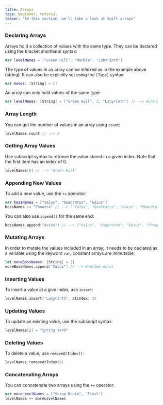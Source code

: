 ```yaml
---
title: Arrays
tags: beginner, tutorial
teaser: "In this section, we'll take a look at Swift arrays"
---
```


### Declaring Arrays

Arrays hold a collection of values with the same type. They
can be declared using the bracket shorthand syntax:

~~~swift
var levelNames = ["Green Hill", "Marble", "Labyrinth"]
~~~

The type of values in an array can be inferred as in the example above (string).
It can also be explicitly set using the `[Type]` syntax:

~~~swift
var moves: [String] = []
~~~

An array can only hold values of the same type:

~~~swift
var levelNames: [String] = ["Green Hill", 2, "Labyrinth"] // --> Runtime error
~~~

### Array Length

You can get the number of values in an array using `count`:

~~~swift
levelNames.count // --> 3
~~~

### Getting Array Values

Use subscript syntax to retrieve the value stored in a given index. Note that the first item has an
index of 0.

~~~swift
levelNames[0] // --> "Green Hill"
~~~

### Appending New Values

To add a new value, use the `+=` operator:

~~~swift
var bossNames = ["Valus", "Quadratus", "Gaius"]
bossNames += "Phaedra" // --> ["Valus", "Quadratus", "Gaius", "Phaedra"]
~~~

You can also use `append()` for the same end:

~~~swift
bossNames.append("Avion") // --> ["Valus", "Quadratus", "Gaius", "Phaedra", "Avion"]
~~~

### Mutating Arrays

In order to mutate the values included in an array, it needs to be declared as a variable using the
keyword `var`; constant arrays are immutable:

~~~swift
let moreBossNames: [String] = []
moreBossNames.append("Valus") // --> Runtime error
~~~

### Inserting Values

To insert a value at a give index, use `insert`:

~~~swift
levelNames.insert("Labyrinth", atIndex: 2)
~~~

### Updating Values

To update an existing value, use the subscript syntax:

~~~swift
levelNames[2] = "Spring Yard"
~~~

### Deleting Values

To delete a value, use `removeAtIndex()`:

~~~swift
levelNames.removeAtIndex(0)
~~~

### Concatenating Arrays

You can concatenate two arrays using the `+=` operator:

~~~swift
var moreLevelNames = ["Scrap Brain", "Final"]
levelNames += moreLevelNames
~~~
